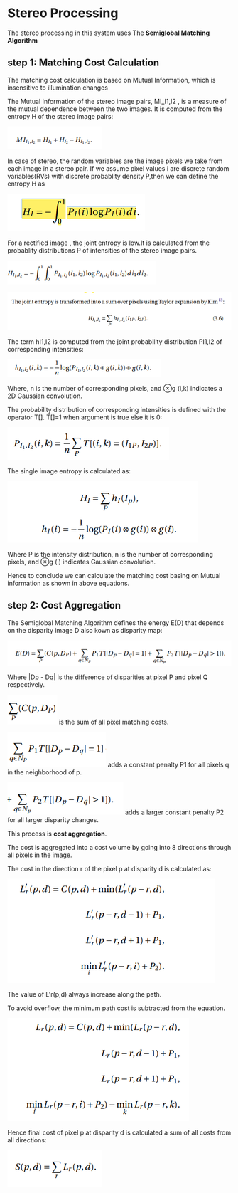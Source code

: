 # Stereo Processing

The stereo processing in this system uses The **Semiglobal Matching Algorithm**

## step 1: **Matching Cost Calculation**

The matching cost calculation is based on Mutual Information, which is insensitive to illumination changes

The Mutual Information of the stereo image pairs, MI_I1,I2 , is a measure of the mutual dependence between the two images. 
It is computed from the entropy H of the stereo image pairs:

![sp0](sp0.png)

In case of stereo, the random variables are the image pixels we take from each image in a stereo pair. If we assume pixel values i are discrete random variables(RVs) with discrete probablity density P,then we can define the entropy H as 

![sp1](sp1.png)

For a rectified image , the joint entropy is low.It is calculated from the probablity distributions P of intensities of the stereo image pairs.

![sp3](sp3.png)

![sp2](sp2.png)

The term hI1,I2 is computed from the joint probability distribution PI1,I2 of corresponding intensities:

![sp4](sp4.png)

Where, n is the number of corresponding pixels, and ⊗g (i,k) indicates a 2D Gaussian convolution.

The probability distribution of corresponding intensities is defined with
the operator T[]. T[]=1 when argument is true else it is 0:

![sp6](sp6.png)

The single image entropy is calculated as:

![sp5](sp5.png)

Where P is the intensity distribution, n is the number of corresponding pixels, and ⊗g (i) indicates Gaussian convolution.

Hence to conclude we can calculate the matching cost basing on Mutual information as shown in above equations.

## step 2: **Cost Aggregation**

The Semiglobal Matching Algorithm defines the energy E(D) that depends on the disparity image D also kown as disparity map:

![sp.2.1](sp.2.1.png)

Where |Dp - Dq| is the difference of disparities at pixel P and pixel Q respectively.

![sp.2.2](sp.2.2.png) is the sum of all pixel matching costs.

![sp.2.3](sp.2.3.png) adds a constant penalty P1 for all pixels q in the neighborhood of p.

![sp.2.4](sp.2.4.png) adds a larger constant penalty P2 for all larger disparity changes.

This process is **cost aggregation**.

The cost is aggregated into a cost volume by going into 8 directions through all pixels in the image.

The cost in the direction r of the pixel p at disparity d is calculated as:

![sp.2.5](sp.2.5.png)

The value of L'r(p,d) always increase along the path. 

To avoid overflow, the minimum path cost is subtracted from the equation.

![sp.2.6](sp.2.6.png)    

Hence final cost of pixel p at disparity d is calculated a sum of all costs from all directions:

![sp.2.6](sp.2.7.png)